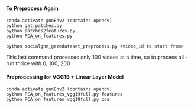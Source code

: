 #### To Preprocess Again
  ```
  conda activate gnnEnv2 (contains opencv)
  python get_patches.py
  python patches2features.py
  python PCA_on_features.py
  ```
  ```
  python socialgnn_gazedataset_preprocess.py <video_id to start from> 
  ```
  This last command processes only 100 videos at a time, so to process all - run thrice with 0, 100, 200


  #### Preprocessing for VGG19 + Linear Layer Model
  ```
  conda activate gnnEnv2 (contains opencv)
  python PCA_on_features_vgg19full.py features
  python PCA_on_features_vgg19full.py pca

